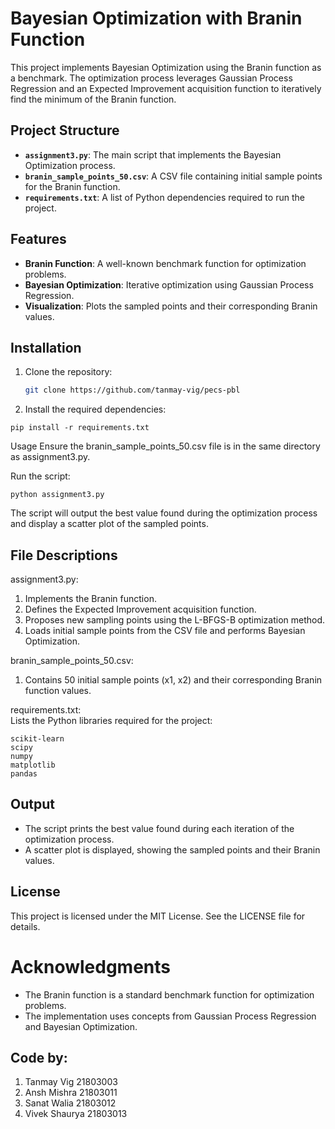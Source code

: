 # Bayesian Optimization with Branin Function

This project implements Bayesian Optimization using the Branin function as a benchmark. The optimization process leverages Gaussian Process Regression and an Expected Improvement acquisition function to iteratively find the minimum of the Branin function.

## Project Structure

-   **`assignment3.py`**: The main script that implements the Bayesian Optimization process.
-   **`branin_sample_points_50.csv`**: A CSV file containing initial sample points for the Branin function.
-   **`requirements.txt`**: A list of Python dependencies required to run the project.

## Features

-   **Branin Function**: A well-known benchmark function for optimization problems.
-   **Bayesian Optimization**: Iterative optimization using Gaussian Process Regression.
-   **Visualization**: Plots the sampled points and their corresponding Branin values.

## Installation

1. Clone the repository:
    ```bash
    git clone https://github.com/tanmay-vig/pecs-pbl
    ```
2. Install the required dependencies:

```code
pip install -r requirements.txt
```

Usage
Ensure the branin_sample_points_50.csv file is in the same directory as assignment3.py.

Run the script:

```
python assignment3.py
```

The script will output the best value found during the optimization process and display a scatter plot of the sampled points.

## File Descriptions
assignment3.py:
<ol>
<li>Implements the Branin function.</li>
<li>Defines the Expected Improvement acquisition function.</li>
<li>Proposes new sampling points using the L-BFGS-B optimization method.
</li>
<li>Loads initial sample points from the CSV file and performs Bayesian Optimization.</li>
</ol>

branin_sample_points_50.csv:
<ol>
<li>Contains 50 initial sample points (x1, x2) and their corresponding Branin function values.</li>
</ol>

requirements.txt: <br>
Lists the Python libraries required for the project:
```code
scikit-learn
scipy
numpy
matplotlib
pandas
```

## Output
<ul>
<li>The script prints the best value found during each iteration of the optimization process.</li>
<li>
A scatter plot is displayed, showing the sampled points and their Branin values.</li>
</ul>

## License

This project is licensed under the MIT License. See the LICENSE file for details.

# Acknowledgments

<ul>
<li>The Branin function is a standard benchmark function for optimization problems.</li>
<li>
The implementation uses concepts from Gaussian Process Regression and Bayesian Optimization.</li>
</ul>

## Code by:
<ol>
<li>Tanmay Vig 21803003</li>
<li>Ansh Mishra 21803011</li>
<li>Sanat Walia 21803012</li>
<li>Vivek Shaurya 21803013</li>
</ol>
